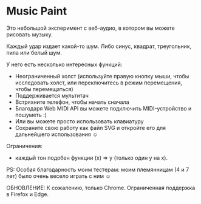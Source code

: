 # Music Paint



Это небольшой эксперимент с веб-аудио, в котором вы можете рисовать музыку.

Каждый удар издает какой-то шум. Либо синус, квадрат, треугольник, пила или белый шум.

У него есть несколько интересных функций:

  * Неограниченный холст (используйте правую кнопку мыши, чтобы исследовать холст, или переключитесь в режим перемещения, чтобы перемещаться)
  * Поддерживается мультитач
  * Встряхните телефон, чтобы начать сначала
  * Благодаря Web MIDI API вы можете подключить MIDI-устройство и пошуметь :)
  * Или вы можете просто использовать клавиатуру
  * Сохраните свою работу как файл SVG и откройте его для дальнейшего использования ☺

Ограничения:
 
  * каждый тон подобен функции (x) => y (только один y на x).
 
PS: Особая благодарность моим тестерам: моим племянницам (4 и 7 лет) было очень весело играть с ним ☺


ОБНОВЛЕНИЕ: К сожалению, только Chrome. Ограниченная поддержка в Firefox и Edge.
